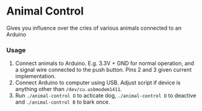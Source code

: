 # Animal Control

Gives you influence over the cries of various animals connected to an Arduino

### Usage

1. Connect animals to Arduino. E.g. 3.3V + GND for normal operation, and a signal wire connected to the push button. Pins 2 and 3 given current implementation.
1. Connect Arduino to computer using USB. Adjust script if device is anything other than `/dev/cu.usbmodem1411`.
1. Run `./animal-control D` to acticate dog, `./animal-control D` to deactive and `./animal-control B` to bark once.
